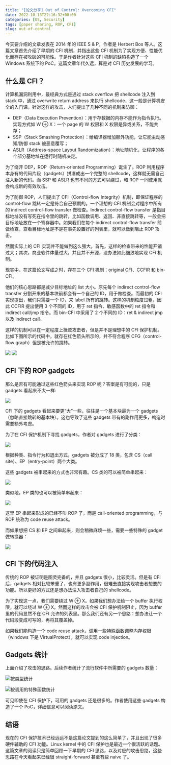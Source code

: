 ```yaml
---
title: "[论文分享] Out of Control: Overcoming CFI"
date: 2022-10-13T22:16:32+08:00
categories: [OS, Security]
tags: [paper sharing, ROP, CFI]
slug: out-of-control
---
```


今天要介绍的文章发表在 2014 年的 IEEE S & P，作者是 Herbert Bos 等人。这篇文章首先介绍了早期的 CFI 机制，并指出这些 CFI 机制为了实现方便、性能优化而存在被攻破的可能性。于是作者针对这些 CFI 机制的缺陷构造了一个 Windows 系统下的 PoC。这篇文章年代久远，算是对 CFI 历史发展的学习。

## 什么是 CFI？

计算机漏洞利用中，最经典方式是通过 stack overflow 把 shellcode 注入到 stack 中，通过 overwrite return address 来执行 shellcode，这一般是计算机安全的入门课。针对这样的攻击，人们提出了几种不同的机制来防御：

- DEP（Data Execution Prevention）：用于存数据的内存不能作为指令执行。实现方式如 W ⊕ X：一个 page 的 W 权限和 X 权限是异或关系，不能共存；
- SSP（Stack Smashing Protection）：给编译器增加额外功能，让它能主动感知/防御 stack 被恶意覆写；
- ASLR（Address-space Layout Randomization）：地址随机化，让程序的各个部分基地址在运行时随机决定。

为了绕开 DEP，ROP（Return-oriented Programming）诞生了。ROP 利用程序本身有的代码片段（gadgets）拼凑成出一个完整的 shellcode，这样就无需自己注入新的代码。而 SSP 和 ASLR 也有不同的方式可以绕过，和 ROP 一同使用就会构成新的有效攻击。

为了防御 ROP，人们提出了 CFI（Control-flow Integrity）机制，即保证程序的 control-flow 跳转一定是符合自己预期的。一个理想的 CFI 机制会对程序中所有的 indirect control-flow transfer 做检查。Indirect control-flow transfer 是指目标地址没有写死在指令里的跳转，比如函数调用、返回、非直接跳转等，一般会把目标地址放在一个寄存器中。如果我们在每个 indirect control-flow transfer 前做检查，查看目标地址是不是在事先设置好的列表里，就可以做到阻止 ROP 攻击。

然而实际上的 CFI 实现并不能做到这么强大。首先，这样的检查带来的性能开销过大；其次，商业软件体量过大，并且并不开源，没办法如此细致地实现 CFI 机制。

现实中，在这篇论文写成之时，存在三个 CFI 机制：original CFI、CCFIR 和 bin-CFI。

他们的核心思路都是减少目标地址的 list 大小。原先每个 indirect control-flow transfer 分割开来的基本块前都会有一个自己的 ID，用于做检查。而最初的 CFI 实现提出，我们只需要一个 ID，来 label 所有的跳转。这样的机制粒度过粗，因此 CCFIR 提出使用 3 个不同的 ID，用于 ret 指令、敏感函数中的 ret 指令和 indirect call/jmp 指令。而 bin-CFI 中采用了 2 个不同的 ID：ret & indirect jmp 以及 indirect call。

这样的机制可以在一定程度上挫败攻击者，但是并不是理想中的 CFI 保护机制。比如下图所示的代码中，就存在红色箭头所示的，并不符合程序 CFG（control-flow graph）但是被允许的跳转。

![](prog.png) ![](cfg.png)

## CFI 下的 ROP gadgets

那么是否有可能通过这些红色箭头来实现 ROP 呢？答案是有可能的，只是 gadgets 看起来不太一样:

![](gadgets.png)

CFI 下的 gadgets 看起来要更“大”一些，往往是一个基本块最为一个 gadgets（忽略直接跳转的基本块）。这也导致了这些 gadgets 带有的副作用更多，构造时需要额外考虑。

为了在 CFI 保护机制下寻找 gadgets，作者对 gadgets 进行了分类：

![](category.png)

根据种类、指令行为和退出方式，gadgets 被分成了 18 类，包含 CS（call site）、EP（entry-point）两个大类。

这些 gadgets 被串起来的方式也非常有趣。CS 类的可以被简单串起来：

![](cs-link.png)

类似地，EP 类的也可以被简单串起来：

![](ep-link.png)

这里 EP 串起来形成的已经不叫 ROP 了，而是 call-oriented programming，与 ROP 统称为 code reuse attack。

而如果想把 CS 和 EP 之间串起来，则会稍微麻烦一些，需要一些特殊的 gadget 做转换器：

![](cs-ep-junction.png)

## CFI 下的代码注入

传统的 ROP 被证明是图灵完备的，并且 gadgets 很小，比较灵活。但是有 CFI 后，gadgets 相对比较笨重了，也有更多副作用，很难去直接实现攻击者想要的功能。所以更好的方式还是想办法注入攻击者自己的 shellcode。

为了实现这一点，我们需要绕过 W ⊕ X。如果我们想办法给一个 buffer 执行权限，就可以绕过  W ⊕ X。然而这样的攻击会被 CFI 保护机制阻止，因为 buffer 里的代码显然不在 CFI 允许的列表里。那么我们还有另一个思路：想办法让一个代码段变成可写的，再将其覆盖掉。

如果我们能构造一个 code reuse attack，调用一些特殊函数调整内存权限（windows 下是 VirtualProtect），就可以实现 code injection。

## Gadgets 统计

上面介绍了攻击的思路。后续作者统计了流行软件中所需要的 gadgets 数量：

![按类型统计](gadgets-type.png)

![按调用的特殊函数统计](gadgets-func.pngpng)

可见即使在 CFI 保护下，可用的 gadgets 还是很多的。作者使用这些 gadgets 构造了一个 PoC，详细信息可以阅读原文。

## 结语

现在的 CFI 保护技术已经远远不是这篇论文提到的这么简单了，并且出现了很多硬件辅助的 CFI 功能。Linux kernel 中的 CFI 保护也是最近一个很活跃的话题。这篇文章的阅读只是简单回顾一下早期的 CFI 思路，以及对应的攻击思路，这些思路在今天看起来已经很 straight-forward 甚至有些 naive 了。